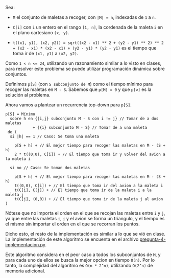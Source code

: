 Sea:

- `M` el conjunto de maletas a recoger, con `|M| = n`, indexadas de `1` a `n`.

- `C[i]` con `i` un entero en el rango `[1, n]`, la cordenada de la maleta `i` en el plano cartesiano `(x, y)`.

- `t((x1, y1), (x2, y2)) = sqrt((x2 - x1) ** 2 + (y2 - y1) ** 2) ** 2 = (x2 - x1) * (x2 - x1) + (y2 - y1) * (y2 - y1)` es el tiempo que toma ir de `(x1, y1)` a `(x2, y2)`.

Como `1 < n <= 24`, utilizando un razonamiento similar a lo visto en clases, para resolver este problema se puede utilizar programación dinámica sobre conjuntos.

Definimos `p[S]` (con `S subconjunto de M`) como el tiempo mínimo para recoger las maletas en `M - S`. Sabemos que `p[M] = 0` y que `p[∅]` es la solución al problema.

Ahora vamos a plantear un recurrencia top-down para `p[S]`.

```
p[S] = Mínimo
  sobre h en {{i,j} subconjunto M - S con i != j} // Tomar de a dos maletas
            + {{i} subconjunto M - S} // Tomar de a una maleta
 de (
  si |h| == 1 // Caso: Se toma una maleta

    p[S + h] + // El mejor tiempo para recoger las maletas en M - (S + h)
    2 * t((0,0), C[i]) + // El tiempo que toma ir y volver del avion a la maleta i

  si no // Caso: Se toman dos maletas

    p[S + h] + // El mejor tiempo para recoger las maletas en M - (S + h)
    t((0,0), C[i]) + // El tiempo que toma ir del avion a la maleta i
    t(C[i], C[j]) + // El tiempo que toma ir de la maleta i a la maleta j
    t(C[j], (0,0)) + // El tiempo que toma ir de la maleta j al avion
)
```

Nótese que no importa el orden en el que se recojan las maletas entre `i` y `j`, ya que entre las maletas `i`, `j` y el avion se forma un triangulo, y el tiempo es el mismo sin importar el orden en el que se recorran los puntos.

Dicho esto, el resto de la implementación es similar a lo que se vió en clase. La implementación de este algoritmo se encuenta en el archivo [pregunta-4-implementacion.py](pregunta-4-implementacion.py).

Este algoritmo considera en el peor caso a todos los subconjuntos de `M`, y para cada uno de ellos se busca la mejor opcion en tiempo `O(n)`. Por lo tanto, la complejidad del algoritmo es `O(n * 2^n)`, utilizando `O(2^n)` de memoria adicional.
